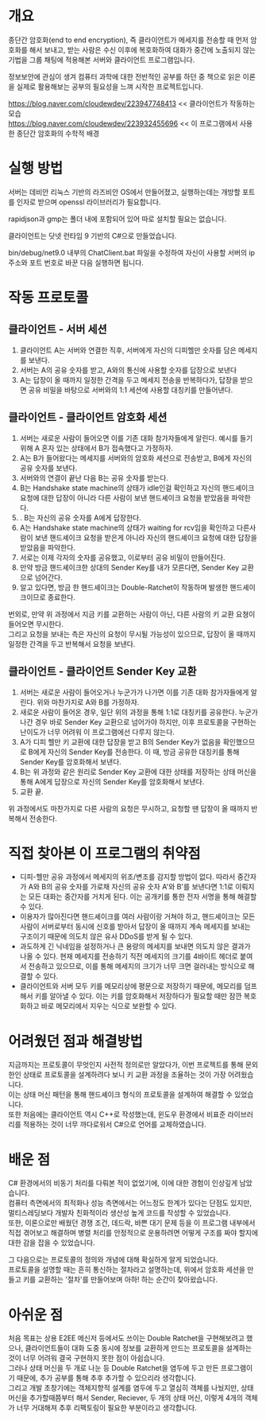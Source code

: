 개요
=====
종단간 암호화(end to end encryption), 즉 클라이언트가 메세지를 전송할 때 먼저 암호화를 해서 보내고, 받는 사람은 수신 이후에 복호화하여 대화가 중간에 노출되지 않는 기법을 그룹 채팅에 적용해본 서버와 클라이언트 프로그램입니다.   

정보보안에 관심이 생겨 컴퓨터 과학에 대한 전반적인 공부를 하던 중 책으로 읽은 이론을 실제로 활용해보는 공부의 필요성을 느껴 시작한 프로젝트입니다.   

https://blog.naver.com/cloudewdev/223947748413 << 클라이언트가 작동하는 모습   
https://blog.naver.com/cloudewdev/223932455696 << 이 프로그램에서 사용한 종단간 암호화의 수학적 배경   

실행 방법
====
서버는 데비안 리눅스 기반의 라즈비안 OS에서 만들어졌고, 실행하는데는 개방할 포트를 인자로 받으며 openssl 라이브러리가 필요합니다.   

rapidjson과 gmp는 폴더 내에 포함되어 있어 따로 설치할 필요는 없습니다.   

클라이언트는 닷넷 런타임 9 기반의 C#으로 만들었습니다.   

bin/debug/net9.0 내부의 ChatClient.bat 파일을 수정하여 자신이 사용할 서버의 ip 주소와 포트 번호로 바꾼 다음 실행하면 됩니다.   

작동 프로토콜
===

클라이언트 - 서버 세션
---
1. 클라이언트 A는 서버와 연결한 직후, 서버에게 자신의 디피헬만 숫자를 담은 메세지를 보낸다.
2. 서버는 A의 공유 숫자를 받고, A와의 통신에 사용할 숫자를 답장으로 보낸다
3. A는 답장이 올 때까지 일정한 간격을 두고 메세지 전송을 반복하다가, 답장을 받으면 공유 비밀을 바탕으로 서버와의 1:1 세션에 사용할 대칭키를 만들어낸다.

클라이언트 - 클라이언트 암호화 세션
---
1. 서버는 새로운 사람이 들어오면 이를 기존 대화 참가자들에게 알린다. 예시를 들기 위해 A 혼자 있는 상태에서 B가 접속했다고 가정하자.
2. A는 B가 들어왔다는 메세지를 서버와의 암호화 세션으로 전송받고, B에게 자신의 공유 숫자를 보낸다.
3. 서버와의 연결이 끝난 다음 B는 공유 숫자를 받는다.
4. B는 Handshake state machine의 상태가 idle인걸 확인하고 자신의 핸드셰이크 요청에 대한 답장이 아니라 다른 사람이 보낸 핸드셰이크 요청을 받았음을 파악한다.
5. . B는 자신의 공유 숫자를 A에게 답장한다.
6. A는 Handshake state machine의 상태가 waiting for rcv임을 확인하고 다른사람이 보낸 핸드셰이크 요청을 받은게 아니라 자신의 핸드셰이크 요청에 대한 답장을 받았음을 파악한다.
7. 서로는 이제 각자의 숫자를 공유했고, 이로부터 공유 비밀이 만들어진다.
8. 만약 방금 핸드셰이크한 상대의 Sender Key를 내가 모른다면, Sender Key 교환으로 넘어간다.
9. 알고 있다면, 방금 한 핸드셰이크는 Double-Ratchet이 작동하며 발생한 핸드셰이크이므로 종료한다.

번외로, 만약 위 과정에서 지금 키를 교환하는 사람이 아닌, 다른 사람의 키 교환 요쳥이 들어오면 무시한다.   
그리고 요청을 보내는 측은 자신의 요청이 무시될 가능성이 있으므로, 답장이 올 때까지 일정한 간격을 두고 반복해서 요청을 보낸다.

클라이언트 - 클라이언트 Sender Key 교환
---
1. 서버는 새로운 사람이 들어오거나 누군가가 나가면 이를 기존 대화 참가자들에게 알린다. 위와 마찬가지로 A와 B를 가정하자.
2. 새로운 사람이 들어온 경우, 일단 위의 과정을 통해 1:1로 대칭키를 공유한다. 누군가 나간 경우 바로 Sender Key 교환으로 넘어가야 하지만, 이후 프로토콜을 구현하는 난이도가 너무 어려워 이 프로그램에선 다루지 않는다.
3. A가 디피 헬만 키 교환에 대한 답장을 받고 B의 Sender Key가 없음을 확인했으므로 B에게 자신의 Sender Key를 전송한다. 이 때, 방금 공유한 대칭키를 통해 Sender Key를 암호화해서 보낸다.
4. B는 위 과정와 같은 원리로 Sender Key 교환에 대한 상태를 저장하는 상태 머신을 통해 A에게 답장으로 자신의 Sender Key를 암호화해서 보낸다.
5. 교환 끝.

위 과정에서도 마찬가지로 다른 사람의 요청은 무시하고, 요청할 땐 답장이 올 때까지 반복해서 전송한다.

직접 찾아본 이 프로그램의 취약점
===
* 디피-헬만 공유 과정에서 메세지의 위조/변조를 감지할 방법이 없다. 따라서 중간자가 A와 B의 공유 숫자를 가로채 자신의 공유 숫자 A'와 B'를 보낸다면 1:1로 이뤄지는 모든 대화는 중간자를 거치게 된다. 이는 공개키를 통한 전자 서명을 통해 해결할 수 있다.
* 이용자가 많아진다면 핸드셰이크를 여러 사람이랑 거쳐야 하고, 핸드셰이크는 모든 사람이 서버로부터 동시에 신호를 받아서 답장이 올 때까지 계속 메세지를 보내는 구조이기 때문에 의도치 않은 유사 DDoS를 받게 될 수 있다.
* 과도하게 긴 닉네임을 설정하거나 큰 용량의 메세지를 보내면 의도치 않은 결과가 나올 수 있다. 현재 메세지를 전송하기 직전 메세지의 크기를 4바이트 헤더로 붙여서 전송하고 있으므로, 이를 통해 메세지의 크기가 너무 크면 걸러내는 방식으로 해결할 수 있다.
* 클라이언트와 서버 모두 키를 메모리상에 평문으로 저장하기 때문에, 메모리를 덤프해서 키를 알아낼 수 있다. 이는 키를 암호화해서 저장하다가 필요할 때만 잠깐 복호화하고 바로 메모리에서 지우는 식으로 보완할 수 있다.

어려웠던 점과 해결방법
===
지금까지는 프로토콜이 무엇인지 사전적 정의로만 알았다가, 이번 프로젝트를 통해 문외한인 상태로 프로토콜을 설계하려다 보니 키 교환 과정을 조율하는 것이 가장 어려웠습니다.   
이는 상태 머신 패턴을 통해 핸드셰이크 형식의 프로토콜을 설계하여 해결할 수 있었습니다.   
또한 처음에는 클라이언트 역시 C++로 작성했는데, 윈도우 환경에서 비표준 라이브러리를 적용하는 것이 너무 까다로워서 C#으로 언어를 교체하였습니다.

배운 점
===
C# 환경에서의 비동기 처리를 다뤄본 적이 없었기에, 이에 대한 경험이 인상깊게 남았습니다.   
컴퓨터 측면에서의 최적화나 성능 측면에서는 어느정도 한계가 있다는 단점도 있지만, 멀티스레딩보다 개발자 친화적이라 생산성 높게 코드를 작성할 수 있었습니다.  
또한, 이론으로만 배웠던 경쟁 조건, 데드락, 바쁜 대기 문제 등을 이 프로그램 내부에서 직접 겪어보고 해결하며 병렬 처리를 안정적으로 운용하려면 어떻게 구조를 짜야 할지에 대한 감을 잡을 수 있었습니다.     

그 다음으로는 프로토콜의 정의와 개념에 대해 확실하게 알게 되었습니다.   
프로토콜을 설명할 때는 흔히 통신하는 절차라고 설명하는데, 위에서 암호화 세션을 만들고 키를 교환하는 '절차'를 만들어보며 아하! 하는 순간이 찾아왔습니다.   

아쉬운 점
===

처음 목표는 상용 E2EE 메신저 등에서도 쓰이는 Double Ratchet을 구현해보려고 했으나, 클라이언트들이 대화 도중 동시에 정보를 교환하게 만드는 프로토콜을 설계하는 것이 너무 어려워 결국 구현하지 못한 점이 아쉽습니다.   
그러나 상태 머신을 두 개로 나눈 등 Double Ratchet을 염두에 두고 만든 프로그램이기 때문에, 추가 공부를 통해 추후 추가할 수 있으리라 생각합니다.   
그리고 개발 초창기에는 객체지향적 설계를 염두에 두고 열심히 객체를 나눴지만, 상태 머신을 추가할때쯤부터 해서 Sender, Reciever, 두 개의 상태 머신, 이렇게 4개의 객체가 너무 거대해져 추후 리팩토링이 필요한 부분이라고 생각합니다.
